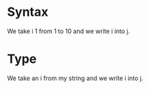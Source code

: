 # Syntax

We take i 1 from 1 to 10 and we write i into j.
<!--    ^
warning: the 'take <name> <expr> from ...' syntax is deprecated [take.syntax.deprecated]
        ^
note: write 'take a i like 1 from ...' instead [take.syntax.deprecated.hint]
-->

# Type

We take an i from my string and we write i into j.
<!--              ^
error: invalid take sentence - cannot iterate over source type 'String' [take.source.type]
-->
